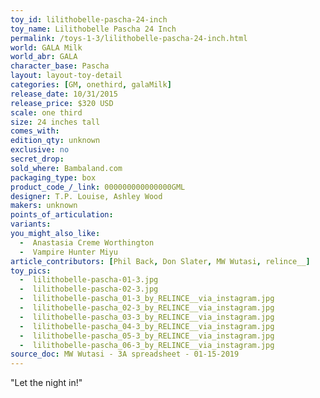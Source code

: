 ```yaml
---
toy_id: lilithobelle-pascha-24-inch
toy_name: Lilithobelle Pascha 24 Inch
permalink: /toys-1-3/lilithobelle-pascha-24-inch.html
world: GALA Milk
world_abr: GALA
character_base: Pascha
layout: layout-toy-detail
categories: [GM, onethird, galaMilk]
release_date: 10/31/2015
release_price: $320 USD
scale: one third
size: 24 inches tall
comes_with: 
edition_qty: unknown
exclusive: no
secret_drop:
sold_where: Bambaland.com
packaging_type: box
product_code_/_link: 000000000000000GML
designer: T.P. Louise, Ashley Wood
makers: unknown
points_of_articulation:
variants:
you_might_also_like:
  -  Anastasia Creme Worthington 
  -  Vampire Hunter Miyu
article_contributors: [Phil Back, Don Slater, MW Wutasi, relince__]
toy_pics:
  -  lilithobelle-pascha-01-3.jpg
  -  lilithobelle-pascha-02-3.jpg
  -  lilithobelle-pascha_01-3_by_RELINCE__via_instagram.jpg
  -  lilithobelle-pascha_02-3_by_RELINCE__via_instagram.jpg
  -  lilithobelle-pascha_03-3_by_RELINCE__via_instagram.jpg
  -  lilithobelle-pascha_04-3_by_RELINCE__via_instagram.jpg
  -  lilithobelle-pascha_05-3_by_RELINCE__via_instagram.jpg
  -  lilithobelle-pascha_06-3_by_RELINCE__via_instagram.jpg
source_doc: MW Wutasi - 3A spreadsheet - 01-15-2019  
---
```

"Let the night in!"